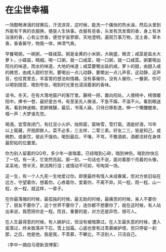 # 在尘世幸福

一场酣畅淋漓的球赛后，汗流浃背，这时候，能洗一个痛快的热水澡，然后从里到外能有干爽的衣服换，便是人生快事。衣服有皂香，头发有洗发膏的香，身上有沐浴液的香，心有尘世香，便觉宇宙寥廓，天地澄明。遍观万事万物，泥土香，草木香，香香厮守，物我一体，神清气爽。

早餐喝粥。一碗粥，一碟咸菜。粥是金黄的小米粥，大碗盛，微烫；咸菜是盐水大萝卜，小碟装，精细。喝一口粥，就一口咸菜，喝一口粥，就一口咸菜。粥要喝出阳光的味道，雨水的味道，大地的味道；咸菜要嚼出盐的咸，萝卜的甜，由甜入咸的微苦，由咸入甜的甘洌。要喝出一点儿动静，要嚼出一点儿声音，这动静，这声音，也往胃里去，丰富胃的想法和情趣。没有事催你，没有人催你，一餐粥，你可以喝到随意，喝到夸张，喝到时光里也浸润着粥的香味。

读书。冬天，在有大落地窗户的客厅里。藤椅一把，置向阳处。人偎椅中，椅偎暖阳中。捧书一卷，最好是古书，有至圣先人微语，不急不躁，不温不火。看到眼迷离，看到神迷糊，若醉微醺，最后，书落人寐。只待日移影逸，伸一个懒腰醒来，唱一声：大梦谁先觉。

喝酒，宜雪夜闭门，有红泥小火炉。烛照窗，窗映雪，雪打窗。酒是好酒，10年以上窖藏，开瓶即醉人。菜不必多，三五样，二荤三素。好友二三，皆是知己。或微酌，或豪饮，彼此不强劝。喝到最后，不嚷，不骂，不撒酒疯，酒都流转在身体最熨帖的位置里。

你为别人留着的QQ号，多少年一直暗着。已经暗到心碎，暗到神伤，暗到你快忘了一切。有一天，它突然亮起。那一刻，一句话也不说，面对着那个亮着的头像，呆呆地，愣半天，默流两行泪；或情动不可抑，号啕哭一场。

这一生，有一个人九死一生地爱过你。即便最终有情人未成眷属，但对方依旧站在远方，守望着你，想着你，心疼着你，爱着你，不离不弃。风一程，雨一程，山一程，水一程，就这样，一辈子。

在你最落魄的时候，最孤独的时候，最无助的时候，最痛苦的时候，亲人不要你了，朋友不要你了，这个世界不要你了，连你都不想要你了，就在这时候，有人站出来说，我愿陪你走一程。而且，重要的是，对方还是异性，很可人。

在人生最得意的时候，有人嫉妒过，但没有被暗算过。在人生最失意的时候，遭人奚落过，终未致落井下石，雪上加霜。心底也曾有过羡慕嫉妒恨，但只停留一刹那，之后，他是他，我是我，不羡慕，不攀比，不活别人，只活自己。

（李中一摘自马德新浪博客）